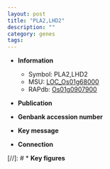 ```yaml
---
layout: post
title: "PLA2,LHD2"
description: ""
category: genes
tags: 
---
```


* **Information**  
    + Symbol: PLA2,LHD2  
    + MSU: [LOC_Os01g68000](http://rice.uga.edu/cgi-bin/ORF_infopage.cgi?orf=LOC_Os01g68000)  
    + RAPdb: [Os01g0907900](http://rapdb.dna.affrc.go.jp/viewer/gbrowse_details/irgsp1?name=Os01g0907900)  

* **Publication**  

* **Genbank accession number**  

* **Key message**  

* **Connection**  

[//]: # * **Key figures**  


